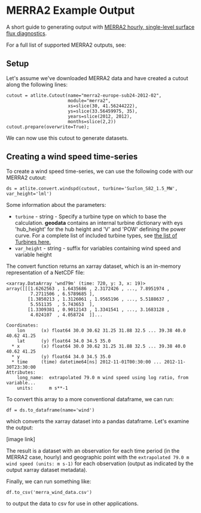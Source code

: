 # MERRA2 Example Output

A short guide to generating output with [MERRA2 hourly, single-level surface flux diagnostics](https://disc.gsfc.nasa.gov/datasets/M2T1NXFLX_5.12.4/summary).

For a full list of supported MERRA2 outputs, see:

## Setup

Let's assume we've downloaded MERRA2 data and have created a cutout along the following lines:

```
cutout = atlite.Cutout(name="merra2-europe-sub24-2012-02",
                       module="merra2",
                       xs=slice(30, 41.56244222),
                       ys=slice(33.56459975, 35),
                       years=slice(2012, 2012),
                       months=slice(2,2))
cutout.prepare(overwrite=True);
```

We can now use this cutout to generate datasets.

## Creating a wind speed time-series

To create a wind speed time-series, we can use the following code with our MERRA2 cutout:


```
ds = atlite.convert.windspd(cutout, turbine='Suzlon_S82_1.5_MW', var_height='lml')
```

Some information about the parameters:
* `turbine` - string - Specify a turbine type on which to base the calculation.  **geodata** contains an internal turbine dictionary with  eys 'hub_height' for the hub height and 'V' and 'POW' defining the power curve.  For a complete list of included turbine types, see [the list of Turbines here.](LINK)
* `var_height` - string - suffix for variables containing wind speed and variable height


The convert function returns an xarray dataset, which is an in-memory representation of a NetCDF file:

```
<xarray.DataArray 'wnd79m' (time: 720, y: 3, x: 19)>
array([[[1.6262563 , 1.6435686 , 2.3172426 , ..., 7.8951974 ,
         7.2711506 , 6.5789685 ],
        [1.3850213 , 1.3126061 , 1.9565196 , ..., 5.5188637 ,
         5.551135  , 5.743653  ],
        [1.3309381 , 0.9012143 , 1.3341541 , ..., 3.1683128 ,
         4.024107  , 4.058724  ]]...

Coordinates:
    lon      (x) float64 30.0 30.62 31.25 31.88 32.5 ... 39.38 40.0 40.62 41.25
    lat      (y) float64 34.0 34.5 35.0
  * x        (x) float64 30.0 30.62 31.25 31.88 32.5 ... 39.38 40.0 40.62 41.25
  * y        (y) float64 34.0 34.5 35.0
  * time     (time) datetime64[ns] 2012-11-01T00:30:00 ... 2012-11-30T23:30:00
Attributes:
    long_name:  extrapolated 79.0 m wind speed using log ratio, from variable...
    units:      m s**-1
```

To convert this array to a more conventional dataframe, we can run:

```
df = ds.to_dataframe(name='wind')
```

which converts the xarray dataset into a pandas dataframe.  Let's examine the output:

[image link]


The result is a dataset with an observation for each time period (in the MERRA2 case, hourly) and geographic point with the `extrapolated 79.0 m wind speed (units: m s-1)` for each observation (output as indicated by the output xarray dataset metadata).

Finally, we can run something like:

```
df.to_csv('merra_wind_data.csv')
```

to output the data to csv for use in other applications.
